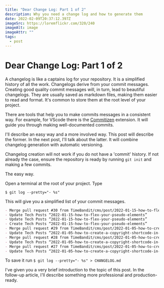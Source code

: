 ```yaml
---
title: "Dear Change Log: Part 1 of 2"
description: Why you need a change log and how to generate them
date: 2022-02-09T20:37:12.397Z
imageSrc: https://loremflickr.com/320/240
imageAlt: image
imageAttr: ""
tags:
  - post
---
```

# Dear Change Log: Part 1 of 2

A changelog is like a captains log for your repository. It is a simplified history of all the work. Changelogs derive from your commit messages. Creating good quality commit messages will, in turn, lead to beautiful changelogs. They are usually saved as markdown files, making them easier to read and format. It's common to store them at the root level of your project.

There are tools that help you to make commits messages in a consistent way. For example, for VScode there is the [Commitizen](https://marketplace.visualstudio.com/items?itemName=KnisterPeter.vscode-commitizen) extension. It will guide you through making well-documented commits.

I'll describe an easy way and a more involved way. This post will describe the former. In the next post, I'll talk about the latter. It will combine changelog generation with automatic versioning.

Changelog creation will not work if you do not have a 'commit' history. If not already the case, ensure the repository is ready by running `git init` and making a few commits.

The easy way.

Open a terminal at the root of your project. Type

```shell
$ git log --pretty="- %s"
```

This will give you a simplified list of your commit messages.

```markdown
- Merge pull request #30 from TimeBandit/cms/post/2022-01-15-how-to-flex-your-pseudo-elements
- Update Tech Posts “2022-01-15-how-to-flex-your-pseudo-elements”
- Update Tech Posts “2022-01-15-how-to-flex-your-pseudo-elements”
- Create Tech Posts “2022-01-15-how-to-flex-your-pseudo-elements”
- Merge pull request #29 from TimeBandit/cms/post/2022-01-05-how-to-create-a-copyright-shortcode-in-nunjucks
- Update Tech Posts “2022-01-05-how-to-create-a-copyright-shortcode-in-nunjucks”
- Merge pull request #28 from TimeBandit/cms/post/2022-01-05-how-to-create-a-copyright-shortcode-in-nunjucks
- Update Tech Posts “2022-01-05-how-to-create-a-copyright-shortcode-in-nunjucks”
- Merge pull request #27 from TimeBandit/cms/post/2022-01-05-how-to-create-a-copyright-shortcode-in-nunjucks
- Update Tech Posts “2022-01-05-how-to-create-a-copyright-shortcode-in-nunjucks”
```

To save it run `$ git log --pretty="- %s" > CHANGELOG.md`

I've given you a very brief introduction to the topic of this post. In the follow-up article, I'll describe something more professional and production-ready.